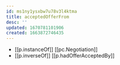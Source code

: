```yaml
---
id: ms1ny1ysxbw7u78v3l4ktma
title: acceptedOfferFrom
desc: ''
updated: 1670781101906
created: 1663872746435
---
```


- [[p.instanceOf]] [[pc.Negotiation]]
- [[p.inverseOf]] [[p.hadOfferAcceptedBy]]